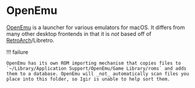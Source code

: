 # OpenEmu

[OpenEmu](https://openemu.org/) is a launcher for various emulators for macOS. It differs from many other desktop frontends in that it is _not_ based off of [RetroArch](retroarch.md)/Libretro.

!!! failure

    OpenEmu has its own ROM importing mechanism that copies files to `~/Library/Application Support/OpenEmu/Game Library/roms` and adds them to a database. OpenEmu will _not_ automatically scan files you place into this folder, so Igir is unable to help sort them.
